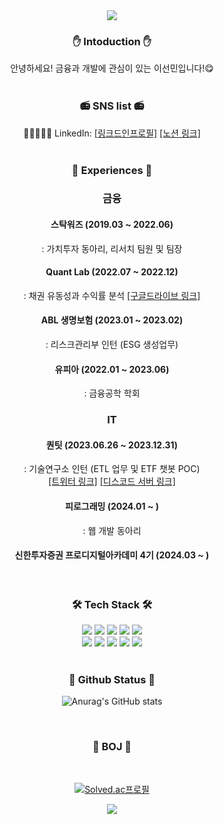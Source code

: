<div align="center"><img src="https://capsule-render.vercel.app/api?type=waving&color=BDBDC8&height=150&section=header" /></div>
<h3 align="center">✋ Intoduction ✋</h3>
<div align="center">안녕하세요!
금융과 개발에 관심이 있는 이선민입니다!😋 </div><br>

<h3 align="center">📻 SNS list 📻</h3>
<div align="center">
👨🏿‍🤝‍👨🏿 LinkedIn: <a href="https://www.linkedin.com/in/%EC%84%A0%EB%AF%BC-%EC%9D%B4-8909731a3/">[링크드인프로필]</a>
<a href="https://www.notion.so/Sunmin-Lee-cde0760f1c2e4b4a9d5f62b52d775f7f">[노션 링크]</a>
</div><br>

<h3 align="center"> 🌟 Experiences 🌟 </h3>
<div align="center"> 
<h3>금융</h3>
<h4>스탁워즈 (2019.03 ~ 2022.06)</h4>: 가치투자 동아리, 리서치 팀원 및 팀장<br>
<h4>Quant Lab (2022.07 ~ 2022.12)</h4>: 채권 유동성과 수익률 분석 <a href="https://drive.google.com/drive/folders/1jZ2wWcOq0DcYklwVYV-02PJg_6hqMk0U?usp=drive_link">[구글드라이브 링크]</a><br>
<h4>ABL 생명보험 (2023.01 ~ 2023.02)</h4>: 리스크관리부 인턴 (ESG 생성업무)<br>
<h4>유피아 (2022.01 ~ 2023.06)</h4>: 금융공학 학회<br>
<h3> IT </h3>
<h4>퀀팃 (2023.06.26 ~ 2023.12.31)</h4>: 기술연구소 인턴 (ETL 업무 및 ETF 챗봇 POC)<br>
<a href="https://twitter.com/etfbullvibes">[트위터 링크]</a> <a href="https://discord.gg/JyfGuKCJG5">[디스코드 서버 링크]</a><br>
<h4>피로그래밍 (2024.01 ~ )</h4>: 웹 개발 동아리<br>
<h4>신한투자증권 프로디지털아카데미 4기 (2024.03 ~ )</h4>
</div><br>
<h3 align="center"> 🛠 Tech Stack 🛠 </h3>
<div align="center">
<img src="https://img.shields.io/badge/Docker-2496ED?style=flat-square&logo=Docker&logoColor=FFFFFF"/> <img src="https://img.shields.io/badge/Python-3776AB?style=flat-square&logo=Python&logoColor=FFFFFF"/>
<img src="https://img.shields.io/badge/Jupyter-F37626?style=flat-square&logo=Jupyter&logoColor=FFFFFF"/>
<img src="https://img.shields.io/badge/Django-092E20?style=flat-square&logo=Django&logoColor=FFFFFF"/>
<img src="https://img.shields.io/badge/Javascript-F7DF1E?style=flat-square&logo=javascript&logoColor=000000"/><br>
<img src="https://img.shields.io/badge/Amazon S3-569A31?style=flat-square&logo=amazons3&logoColor=FFFFFF"/>
<img src="https://img.shields.io/badge/Amazon EC2-FF9900?style=flat-square&logo=amazonec2&logoColor=FFFFFF"/>
<img src="https://img.shields.io/badge/Discord-5865F2?style=flat-square&logo=discord&logoColor=FFFFFF"/>
<img src="https://img.shields.io/badge/Git-F05032?style=flat-square&logo=git&logoColor=FFFFFF"/>
<img src="https://img.shields.io/badge/Ubuntu-E95420?style=flat-square&logo=ubuntu&logoColor=FFFFFF"/>
</div><br>

<h3 align="center">📂 Github Status 📂</h3> 
<div align="center">
  
![Anurag's GitHub stats](https://github-readme-stats.vercel.app/api?username=Phoebe125&show_icons=true&theme=discord_old_blurple)
</div><br>

<h3 align="center"> 📕 BOJ 📕 </h3>
<div align="center"><br>
  
[![Solved.ac프로필](http://mazassumnida.wtf/api/generate_badge?boj=phoebe125)](https://solved.ac/phoebe125)
</div>
<div align="center"><img src="https://capsule-render.vercel.app/api?type=waving&color=BDBDC8&height=150&section=footer" /></div>
